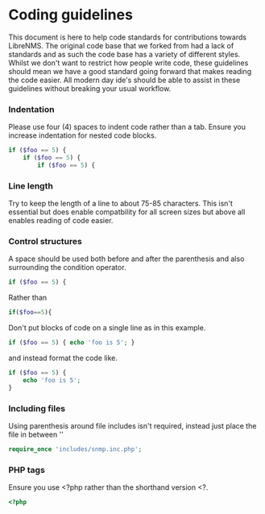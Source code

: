 # Coding guidelines

This document is here to help code standards for contributions towards LibreNMS. The original code base that we forked from had a lack of standards and as such the code base has a variety of different styles. Whilst we don't want to restrict how people write code, these guidelines should mean we have a good standard going forward that makes reading the code easier. All modern day ide's should be able to assist in these guidelines without breaking your usual workflow.

### Indentation
Please use four (4) spaces to indent code rather than a tab. Ensure you increase indentation for nested code blocks.
```php
if ($foo == 5) {
    if ($foo == 5) {
        if ($foo == 5) {
```

### Line length
Try to keep the length of a line to about 75-85 characters. This isn't essential but does enable compatbility for all screen sizes but above all enables reading of code easier.

### Control structures
A space should be used both before and after the parenthesis and also surrounding the condition operator.
```php
if ($foo == 5) {
```

Rather than

```php
if($foo==5){
```

Don't put blocks of code on a single line as in this example.
```php
if ($foo == 5) { echo 'foo is 5'; }
```

and instead format the code like.
```php
if ($foo == 5) {
    echo 'foo is 5';
}
```

### Including files
Using parenthesis around file includes isn't required, instead just place the file in between ''
```php
require_once 'includes/snmp.inc.php';
```

### PHP tags
Ensure you use <?php rather than the shorthand version <?.
```php
<?php
```
